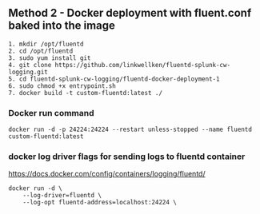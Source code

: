 ## Method 2 - Docker deployment with fluent.conf baked into the image
```
1. mkdir /opt/fluentd
2. cd /opt/fluentd
3. sudo yum install git
4. git clone https://github.com/linkwellken/fluentd-splunk-cw-logging.git
5. cd fluentd-splunk-cw-logging/fluentd-docker-deployment-1
6. sudo chmod +x entrypoint.sh
7. docker build -t custom-fluentd:latest ./
```

### Docker run command
```
docker run -d -p 24224:24224 --restart unless-stopped --name fluentd  custom-fluentd:latest
```

### docker log driver flags for sending logs to fluentd container
https://docs.docker.com/config/containers/logging/fluentd/
```
docker run -d \
    --log-driver=fluentd \
    --log-opt fluentd-address=localhost:24224 \
```
